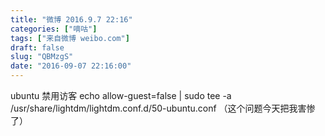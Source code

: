 ```yaml
---
title: "微博 2016.9.7 22:16"
categories: ["嘀咕"]
tags: ["来自微博 weibo.com"]
draft: false
slug: "QBMzgS"
date: "2016-09-07 22:16:00"
---
```


<p>ubuntu 禁用访客 echo allow-guest=false | sudo tee -a /usr/share/lightdm/lightdm.conf.d/50-ubuntu.conf （这个问题今天把我害惨了） ​​​​</p>
